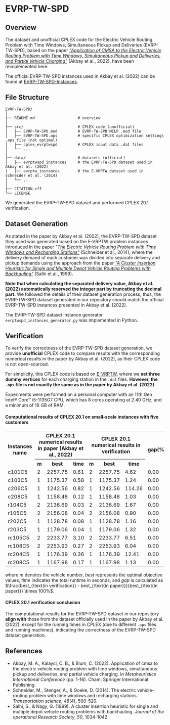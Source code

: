 # EVRP-TW-SPD


## Overview



The dataset and unofficial CPLEX code for the Electric Vehicle Routing Problem with Time Windows, Simultaneous Pickup and Deliveries (EVRP-TW-SPD), based on the paper *["Application of CMSA to the Electric Vehicle Routing Problem with Time Windows, Simultaneous Pickup and Deliveries, and Partial Vehicle Charging"](https://doi.org/10.1007/978-3-031-26504-4_1)* (Akbay et al., 2022), have been reimplemented here.



The official EVRP-TW-SPD instances used in Akbay et al. (2022) can be found at [EVRP-TW-SPD-Instances](https://github.com/manilakbay/EVRP-TW-SPD-Instances).



## File Structure

```
EVRP-TW-SPD/
│
├── README.md                   # overview
│
├── src/                        # CPLEX code (unofficial)
│   ├── EVRP-TW-SPD.mod         # EVRP-TW-SPD MILP .mod file 
│   ├── EVRP-TW-SPD.ops         # specific CPLEX optimization settings .ops file (not optimal)
│   ├── cplex_evrptwspd         # CPLEX input data .dat files
│   └── ...  
│
├── data/                       # datasets (official)
│   ├── evrptwspd_instances     # the EVRP-TW-SPD dataset used in Akbay et al. (2022)
│   ├── evrptw_instances        # the E-VRPTW dataset used in Schneider et al. (2014)
│   └── ...
│
├── CITATION.cff
└── LICENSE        
```



We generated the EVRP-TW-SPD dataset and performed CPLEX 20.1 verification.



## Dataset Generation



As stated in the paper by Akbay et al. (2022), the EVRP-TW-SPD dataset they used was generated based on the E-VRPTW problem instances introduced in the paper *["The Electric Vehicle Routing Problem with Time Windows and Recharging Stations"](https://doi.org/10.1287/trsc.2013.0490)* (Schneider et al., 2014), where the delivery demand of each customer was divided into separate delivery and pickup demands using the approach from the paper *["A Cluster Insertion Heuristic for Single and Multiple Depot Vehicle Routing Problems with Backhauling"](https://link.springer.com/article/10.1057/palgrave.jors.2600808)* (Salhi et al., 1999).

**Note that when calculating the separated delivery value, Akbay et al. (2022) automatically reserved the integer part by truncating the decimal part.** We followed the details of their dataset generation process; thus, the EVRP-TW-SPD dataset generated in our repository should match the official EVRP-TW-SPD instances presented in Akbay et al. (2022).

The EVRP-TW-SPD dataset instance generator `evrptwspd_instances_generator.py` was implemented in Python.



## Verification



To verify the correctness of the EVRP-TW-SPD dataset generation, we provide **unofficial** CPLEX code to compare results with the corresponding numerical results in the paper by Akbay et al. (2022), as their CPLEX code is not open-sourced.

For simplicity, this CPLEX code is based on [E-VRPTW](https://github.com/0SliverBullet/E-VRPTW), where we **set three dummy vertices** for each charging station in the `.dat` files. **However, the `.ops` file is not exactly the same as in the paper by Akbay et al. (2022).**

Experiments were performed on a personal computer with an 11th Gen Intel® Core™ i5-1135G7 CPU, which has 8 cores operating at 2.40 GHz, and a minimum of 16 GB of RAM.

#### Computational results of CPLEX 20.1 on small-scale instances with five customers

<table>
    <tr>
        <th rowspan="2">Instances name</th>
        <th colspan="3">CPLEX 20.1 numerical results in paper (Akbay et al., 2022)</th>
        <th colspan="3">CPLEX 20.1 numerical results in verification </th>
        <th rowspan="2">gap(%)</th>
    </tr>
    <tr>
        <th>m</th>
        <th>best</th>
        <th>time</th>
        <th>m</th>
        <th>best</th>
        <th>time</th>
    </tr>
    <tr>
        <td>c101C5</td>
        <td>2</td>
        <td>2257.75</td>
        <td>0.61</td>
        <td>2</td>
        <td>2257.75</td>
        <td>4.62</td>
        <td>0.00</td>
    </tr>
    <tr>
        <td>c103C5</td>
        <td>1</td>
        <td>1175.37</td>
        <td>0.58</td>
        <td>1</td>
        <td>1175.37</td>
        <td>1.24</td>
        <td>0.00</td>
    </tr>
    <tr>
        <td>c206C5</td>
        <td>1</td>
        <td>1242.56</td>
        <td>0.82</td>
        <td>1</td>
        <td>1242.56</td>
        <td>114.26</td>
        <td>0.00</td>
    </tr>
    <tr>
        <td>c208C5</td>
        <td>1</td>
        <td>1158.48</td>
        <td>0.12</td>
        <td>1</td>
        <td>1158.48</td>
        <td>1.03</td>
        <td>0.00</td>
    </tr>
    <tr>
        <td>r104C5</td>
        <td>2</td>
        <td>2136.69</td>
        <td>0.03</td>
        <td>2</td>
        <td>2136.69</td>
        <td>1.67</td>
        <td>0.00</td>
    </tr>
    <tr>
        <td>r105C5</td>
        <td>2</td>
        <td>2156.08</td>
        <td>0.04</td>
        <td>2</td>
        <td>2156.08</td>
        <td>0.90</td>
        <td>0.00</td>
    </tr>
    <tr>
        <td>r202C5</td>
        <td>1</td>
        <td>1128.78</td>
        <td>0.08</td>
        <td>1</td>
        <td>1128.78</td>
        <td>1.16</td>
        <td>0.00</td>
    </tr>
    <tr>
        <td>r203C5</td>
        <td>1</td>
        <td>1179.06</td>
        <td>0.04</td>
        <td>1</td>
        <td>1179.06</td>
        <td>1.32</td>
        <td>0.00</td>
    </tr>
    <tr>
        <td>rc105C5</td>
        <td>2</td>
        <td>2233.77</td>
        <td>3.10</td>
        <td>2</td>
        <td>2233.77</td>
        <td>6.51</td>
        <td>0.00</td>
    </tr>
    <tr>
        <td>rc108C5</td>
        <td>2</td>
        <td>2253.93</td>
        <td>0.27</td>
        <td>2</td>
        <td>2253.93</td>
        <td>6.04</td>
        <td>0.00</td>
    </tr>
    <tr>
        <td>rc204C5</td>
        <td>1</td>
        <td>1176.39</td>
        <td>0.36</td>
        <td>1</td>
        <td>1176.39</td>
        <td>12.41</td>
        <td>0.00</td>
    </tr>
    <tr>
        <td>rc208C5</td>
        <td>1</td>
        <td>1167.98</td>
        <td>0.17</td>
        <td>1</td>
        <td>1167.98</td>
        <td>1.13</td>
        <td>0.00</td>
    </tr>
</table>

where *m* denotes the vehicle number, *best* represents the optimal objective values, *time* indicates the total runtime in seconds, and *gap* is calculated as $\frac{best_{\text{in verification}} - best_{\text{in paper}}}{best_{\text{in paper}}} \times 100%$.

#### CPLEX 20.1 verification conclusion

The computational results for the EVRP-TW-SPD dataset in our repository **align with** those from the dataset officially used in the paper by Akbay et al. (2022), except for the running times in CPLEX (due to different `.ops` files and running machines), indicating the correctness of the EVRP-TW-SPD dataset generation.



## References

- Akbay, M. A., Kalayci, C. B., & Blum, C. (2022). Application of cmsa to the electric vehicle routing problem with time windows, simultaneous pickup and deliveries, and partial vehicle charging. In *Metaheuristics International Conference* (pp. 1-16). Cham: Springer International Publishing.
- Schneider, M., Stenger, A., & Goeke, D. (2014). The electric vehicle-routing problem with time windows and recharging stations. *Transportation science*, *48*(4), 500-520.
- Salhi, S., & Nagy, G. (1999). A cluster insertion heuristic for single and multiple depot vehicle routing problems with backhauling. *Journal of the operational Research Society*, *50*, 1034-1042.
